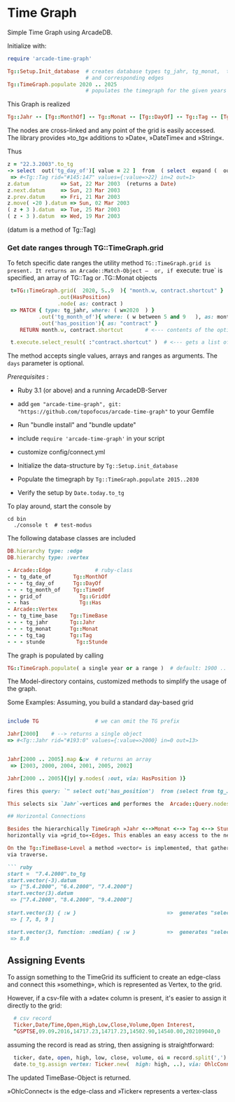 # Time Graph 

Simple Time Graph using ArcadeDB. 

Initialize with:
```ruby
require 'arcade-time-graph'

Tg::Setup.Init_database  # creates database types tg_jahr, tg_monat,  tg_tag 
                         # and corresponding edges
Tg::TimeGraph.populate 2020 .. 2025 
                         # populates the timegraph for the given years

```


This Graph is realized

```ruby
Tg::Jahr -- [Tg::MonthOf] -- Tg::Monat -- [Tg::DayOf] -- Tg::Tag -- [Tg::TimeOf] -- Tg::Stunde
```
The nodes are cross-linked and any point of the grid is easily accessed.  
The library provides »to_tg« additions to »Date«, »DateTime« and »String«. 

Thus

```ruby
z = "22.3.2003".to_tg
-> select  out('tg_day_of')[ value = 22 ]  from  ( select  expand (  out('tg_month_of')[ value = 3 ]  ) from  ( select from tg_jahr where value = 2003  )   )
 => #<Tg::Tag rid="#145:147" values={:value=>22} in=2 out=1>
z.datum          => Sat, 22 Mar 2003  (returns a Date)
z.next.datum     => Sun, 23 Mar 2003
z.prev.datum     => Fri, 21 Mar 2003
z.move( -20 ).datum => Sun, 02 Mar 2003 
( z + 3 ).datum  => Tue, 25 Mar 2003
( z - 3 ).datum  => Wed, 19 Mar 2003

```
(datum is a method of Tg::Tag)

### Get date ranges through TG::TimeGraph.grid

To fetch specific date ranges the utility method `TG::TimeGraph.grid is present.
It returns an Arcade::Match-Object –  or, if `execute: true` is specified, an array of TG::Tag or .TG::Monat objects

```ruby 
 t=TG::TimeGraph.grid(  2020, 5..9  ){ "month.w, contract.shortcut" }
                .out(HasPosition)
                .node( as: contract )
 => MATCH { type: tg_jahr, where: ( w=2020  ) }
          .out('tg_month_of'){ where: ( w between 5 and 9   ), as: month }
          .out('has_position'){ as: "contract" } 
    RETURN month.w, contract.shortcut       # <--- contents of the optional block 

 t.execute.select_result( :"contract.shortcut" )  # <--- gets a list of shortcuts only
```
The method accepts single values, arrays and ranges as arguments.
The `days` parameter is optional. 



*Prerequisites* : 
* Ruby 3.1 (or above)  and a running ArcadeDB-Server
* add `gem "arcade-time-graph", git: "https://github.com/topofocus/arcade-time-graph"` to your Gemfile
* Run "bundle install" and "bundle update"
* include `require 'arcade-time-graph'` in your script
* customize config/connect.yml

* Initialize the data-structure by `Tg::Setup.init_database`
* Populate the timegraph by `Tg::TimeGraph.populate 2015..2030`
* Verify the setup by `Date.today.to_tg`

To play around, start the console by
```
cd bin
  ./console t  # test-modus
```

The following database classes are included
```ruby
DB.hierarchy type: :edge 
DB.hierarchy type: :vertex 

- Arcade::Edge				# ruby-class
- - tg_date_of       Tg::MonthOf
- - - tg_day_of      Tg::DayOf
- - - tg_month_of    Tg::TimeOf
- - grid_of		       Tg::GridOf
- - has    		       Tg::Has
- Arcade::Vertex 
- - tg_time_base    Tg::TimeBase
- - - tg_jahr       Tg::Jahr
- - - tg_monat      Tg::Monat
- - - tg_tag        Tg::Tag
- - - stunde	      Tg::Stunde
```

The graph is populated by calling 

```ruby
TG::TimeGraph.populate( a single year or a range )  # default: 1900 .. 2050
```


The Model-directory contains, customized methods to simplify the usage of the graph.

Some Examples:
Assuming, you build a standard day-based grid

```ruby

include TG					# we can omit the TG prefix

Jahr[2000]    # --> returns a single object
=> #<Tg::Jahr rid="#193:0" values={:value=>2000} in=0 out=13> 


Jahr[2000 .. 2005].map &:w  # returns an array
 => [2003, 2000, 2004, 2001, 2005, 2002] 

Jahr[2000 .. 2005]{|y| y.nodes( :out, via: HasPosition )}

fires this query: `" select out('has_position')  from (select from tg_Jahr where w  between 2000 and 2005) "`

This selects six `Jahr`-vertices and performes the  Arcade::Query.nodes command on the selection. 

## Horizontal Connections

Besides the hierarchically TimeGraph »Jahr <-->Monat <--> Tag <--> Stunde«  the Vertices are connected
horizontally via »grid_to«-Edges. This enables an easy access to the neighbours.

On the Tg::TimeBase-Level a method »vector« is implemented, that gathers the adjacent vertices 
via traverse.

``` ruby
start =  "7.4.2000".to_tg
start.vector(-3).datum
 => ["5.4.2000", "6.4.2000", "7.4.2000"] 
start.vector(3).datum
 => ["7.4.2000", "8.4.2000", "9.4.2000"] 
 
start.vector(3) { :w }                             =>  generates "select w from ..."
 => [ 7, 8, 9 ]

start.vector(3, function: :median) { :w }          =>  generates "select median(w)  from ..."
 => 8.0
```

## Assigning Events

To assign something to the TimeGrid its sufficient to create an edge-class and connect this »something», 
which is represented as Vertex, to the grid. 

However, if a csv-file  with a »date« column is present, it's easier to assign it directly 
to the grid:

``` ruby
  # csv record 
  Ticker,Date/Time,Open,High,Low,Close,Volume,Open Interest,
  ^GSPTSE,09.09.2016,14717.23,14717.23,14502.90,14540.00,202109040,0
```
assuming the record is read as string, then assigning is straightforward:
``` ruby
  ticker, date, open, high, low, close, volume, oi = record.split(',')
  date.to_tg.assign vertex: Ticker.new(  high: high, ..), via: OhlcConnect,  symbol: ticker 
``` 
The updated TimeBase-Object is returned. 

»OhlcConnect« is the edge-class and »Ticker« represents a vertex-class
